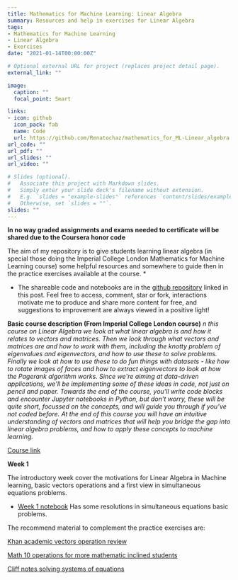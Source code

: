 ```yaml
---
title: Mathematics for Machine Learning: Linear Algebra
summary: Resources and help in exercises for Linear Algebra
tags: 
- Mathematics for Machine Learning
- Linear Algebra
- Exercises 
date: "2021-01-14T00:00:00Z"

# Optional external URL for project (replaces project detail page).
external_link: ""

image:
  caption: ""
  focal_point: Smart

links:
- icon: github
  icon_pack: fab
  name: Code
  url: https://github.com/Renatochaz/mathematics_for_ML-Linear_algebra
url_code: ""
url_pdf: ""
url_slides: ""
url_video: ""

# Slides (optional).
#   Associate this project with Markdown slides.
#   Simply enter your slide deck's filename without extension.
#   E.g. `slides = "example-slides"` references `content/slides/example-slides.md`.
#   Otherwise, set `slides = ""`.
slides: ""
---
```

**In no way graded assignments  and exams needed to certificate will be shared due to the Coursera honor code**

The aim of my repository is to give students learning linear algebra (in special those doing the Imperial College London Mathematics for Machine Learning course) some helpful resources and somewhere to guide then in the practice exercises available at the course. *

* The shareable code and notebooks are in the [github repository](https://github.com/Renatochaz/mathematics_for_ML-Linear_algebra) linked in this post. Feel free to access, comment, star or fork, interactions motivate me to produce and share more content for free, and suggestions to improvement are always viewed in a positive light! 

**Basic course description (From Imperial College London course)**
*n this course on Linear Algebra we look at what linear algebra is and how it relates to vectors and matrices. Then we look through what vectors and matrices are and how to work with them, including the knotty problem of eigenvalues and eigenvectors, and how to use these to solve problems. Finally  we look at how to use these to do fun things with datasets - like how to rotate images of faces and how to extract eigenvectors to look at how the Pagerank algorithm works. Since we're aiming at data-driven applications, we'll be implementing some of these ideas in code, not just on pencil and paper. Towards the end of the course, you'll write code blocks and encounter Jupyter notebooks in Python, but don't worry, these will be quite short, focussed on the concepts, and will guide you through if you’ve not coded before. At the end of this course you will have an intuitive understanding of vectors and matrices that will help you bridge the gap into linear algebra problems, and how to apply these concepts to machine learning.*

[Course link](https://www.coursera.org/learn/linear-algebra-machine-learning/home)



**Week 1**

The introductory week cover the motivations for Linear Algebra in Machine learning, basic vectors operations and a first view in simultaneous equations problems. 

- [Week 1 notebook](https://github.com/Renatochaz/mathematics_for_ML-Linear_algebra/blob/master/week1.ipynb) Has some resolutions in simultaneous equations basic problems.

The recommend material to complement the practice exercises are:

[Khan academic vectors operation review](https://www.khanacademy.org/math/precalculus/x9e81a4f98389efdf:vectors/x9e81a4f98389efdf:vec-ops/a/vector-operations-review) 

[Math 10 operations for more mathematic inclined students](https://www.math10.com/en/geometry/vectors-operations/vectors-operations.html)

[Cliff notes solving systems of equations](https://www.cliffsnotes.com/study-guides/algebra/algebra-i/equations-with-two-variables/solving-systems-of-equations-simultaneous-equations)





